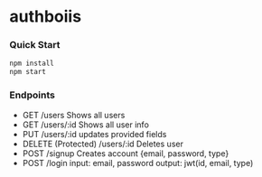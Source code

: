 # authboiis

### Quick Start

```bash
npm install
npm start
```

### Endpoints

- GET /users
  Shows all users
- GET /users/:id
  Shows all user info
- PUT /users/:id
  updates provided fields
- DELETE (Protected) /users/:id
  Deletes user
- POST /signup
  Creates account {email, password, type}
- POST /login
  input: email, password
  output: jwt(id, email, type)
